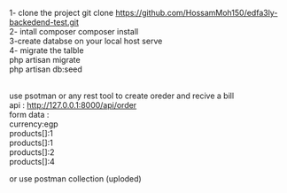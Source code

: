 1- clone the project 
        git clone https://github.com/HossamMoh150/edfa3ly-backedend-test.git
        <br>
2- intall composer 
        composer install
               <br>
3-create databse on your local host serve 
       <br>
4- migrate the talble 
       <br>
        php artisan migrate
               <br>
        php artisan db:seed       
               <br>

use psotman or any rest tool to create oreder and recive a bill       <br>
        api : http://127.0.0.1:8000/api/order       <br>
        form data :       <br>
            currency:egp       <br>
            products[]:1       <br>
            products[]:1       <br>
            products[]:2       <br>
            products[]:4       <br>

or use postman collection (uploded)        <br>
